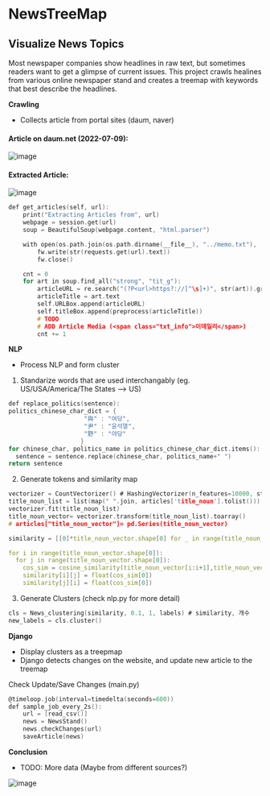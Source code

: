# NewsTreeMap

## Visualize News Topics

Most newspaper companies show headlines in raw text, but sometimes readers want to get a glimpse of current issues. 
This project crawls healines from various online newspaper stand and creates a treemap with keywords that best describe the headlines. 


**Crawling**
- Collects article from portal sites (daum, naver)

#### Article on daum.net (2022-07-09):
![image](https://user-images.githubusercontent.com/58447982/178089521-956512d3-840f-4860-a507-5eb1a062870c.png)


#### Extracted Article:

![image](https://user-images.githubusercontent.com/58447982/178089510-f5f52ea4-2bb1-42c6-b830-8cd92a00c5f7.png)



```c
def get_articles(self, url):
    print("Extracting Articles from", url)
    webpage = session.get(url)
    soup = BeautifulSoup(webpage.content, "html.parser")

    with open(os.path.join(os.path.dirname(__file__), "../memo.txt"), 'w', encoding='UTF-8') as fw:
        fw.write(str(requests.get(url).text))
        fw.close()

    cnt = 0
    for art in soup.find_all("strong", "tit_g"):
        articleURL = re.search("(?P<url>https?://[^\s]+)", str(art)).group("url")
        articleTitle = art.text
        self.URLBox.append(articleURL)
        self.titleBox.append(preprocess(articleTitle))
        # TODO
        # ADD Article Media (<span class="txt_info">이데일리</span>)
        cnt += 1
```

**NLP**
- Process NLP and form cluster
1. Standarize words that are used interchangably (eg. US/USA/America/The States --> US)
```c
def replace_politics(sentence):
politics_chinese_char_dict = {
                     "與" : "여당",
                     "尹" : "윤석열",
                     "野" : "야당"
                    }
for chinese_char, politics_name in politics_chinese_char_dict.items():
  sentence = sentence.replace(chinese_char, politics_name+" ")
return sentence  
```

2. Generate tokens and similarity map
```c
vectorizer = CountVectorizer() # HashingVectorizer(n_features=10000, stop_words=None)
title_noun_list = list(map(" ".join, articles['title_noun'].tolist()))
vectorizer.fit(title_noun_list)
title_noun_vector= vectorizer.transform(title_noun_list).toarray()
# articles["title_noun_vector"]= pd.Series(title_noun_vector)

similarity = [[0]*title_noun_vector.shape[0] for _ in range(title_noun_vector.shape[0])]

for i in range(title_noun_vector.shape[0]):
  for j in range(title_noun_vector.shape[0]):
    cos_sim = cosine_similarity(title_noun_vector[i:i+1],title_noun_vector[j:j+1])
    similarity[i][j] = float(cos_sim[0])
    similarity[j][i] = float(cos_sim[0])
```

3. Generate Clusters (check nlp.py for more detail)
```c
cls = News_clustering(similarity, 0.1, 1, labels) # similarity, 개수
new_labels = cls.cluster()
```

**Django**
- Display clusters as a treepmap
- Django detects changes on the website, and update new article to the treemap

Check Update/Save Changes (main.py)
```c
@timeloop.job(interval=timedelta(seconds=600))
def sample_job_every_2s():
    url = [read_csv()]
    news = NewsStand()
    news.checkChanges(url)
    saveArticle(news)
```

**Conclusion**
- TODO: More data (Maybe from different sources?)

![image](https://user-images.githubusercontent.com/58447982/175814144-616d05b5-8df2-443d-8249-e60afbfd6612.png)
